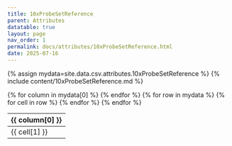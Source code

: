 ```yaml
---
title: 10xProbeSetReference
parent: Attributes
datatable: true
layout: page
nav_order: 1
permalink: docs/attributes/10xProbeSetReference.html
date: 2025-07-16
---
```

{% assign mydata=site.data.csv.attributes.10xProbeSetReference %}
{% include content/10xProbeSetReference.md %}
<table id="myTable" class="display" style="width:100%">
    <thead>
    {% for column in mydata[0] %}
        <th>{{ column[0] }}</th>
    {% endfor %}
    </thead>
    <tbody>
    {% for row in mydata %}
        <tr>
        {% for cell in row %}
            <td>{{ cell[1] }}</td>
        {% endfor %}
        </tr>
    {% endfor %}
    </tbody>
</table>
<script type="text/javascript">
  $(document).ready(function () {
    $('#myTable').DataTable({
      responsive: true,
      deferRender: false,
      paging: false,
      order: [],
    });
  });
</script>
